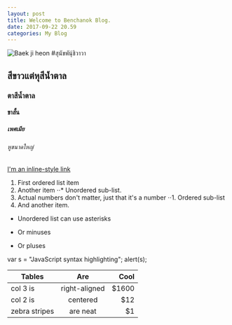 ```yaml
---
layout: post
title: Welcome to Benchanok Blog.
date: 2017-09-22 20.59
categories: My Blog
---
```

![Baek ji heon](https://fongfai.files.wordpress.com/2012/07/638447t2.jpg?w=527&h=337)
#สุนัขพันุ์ชิวาวา
## สีขาวแต่หุสีน้ำตาล
### ตาสีน้ำตาล
#### ขาสั้น
##### เพศเมีย
###### หูขนาดใหญ่



[I'm an inline-style link](https://www.google.com)

1. First ordered list item
2. Another item
⋅⋅* Unordered sub-list. 
1. Actual numbers don't matter, just that it's a number
⋅⋅1. Ordered sub-list
4. And another item.
* Unordered list can use asterisks
- Or minuses
+ Or pluses

[logo]: https://github.com/adam-p/markdown-here/raw/master/src/common/images/icon48.png "Logo Title Text 2"



var s = "JavaScript syntax highlighting";
alert(s);

| Tables        | Are           | Cool  |
| ------------- |:-------------:| -----:|
| col 3 is      | right-aligned | $1600 |
| col 2 is      | centered      |   $12 |
| zebra stripes | are neat      |    $1 |

